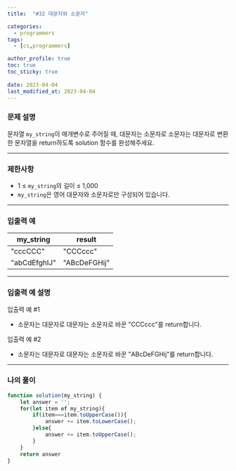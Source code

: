 ```yaml
---
title:  "#32 대문자와 소문자"

categories:
  - programmers
tags:
  - [cs,programmers]

author_profile: true
toc: true
toc_sticky: true
 
date: 2023-04-04
last_modified_at: 2023-04-04
---
```


### 문제 설명

문자열 `my_string`이 매개변수로 주어질 때, 대문자는 소문자로 소문자는 대문자로 변환한 문자열을 return하도록 solution 함수를 완성해주세요.

---

### 제한사항

- 1 ≤ `my_string`의 길이 ≤ 1,000
- `my_string`은 영어 대문자와 소문자로만 구성되어 있습니다.

---

### 입출력 예

| my_string | result |
| --- | --- |
| "cccCCC" | "CCCccc" |
| "abCdEfghIJ" | "ABcDeFGHij" |

---

### 입출력 예 설명

입출력 예 #1

- 소문자는 대문자로 대문자는 소문자로 바꾼 "CCCccc"를 return합니다.

입출력 예 #2

- 소문자는 대문자로 대문자는 소문자로 바꾼 "ABcDeFGHij"를 return합니다.

---

### 나의 풀이

```jsx
function solution(my_string) {
    let answer = '';
    for(let item of my_string){
        if(item===item.toUpperCase()){
            answer += item.toLowerCase();
        }else{
            answer += item.toUpperCase();
        } 
    }
    return answer
}
```